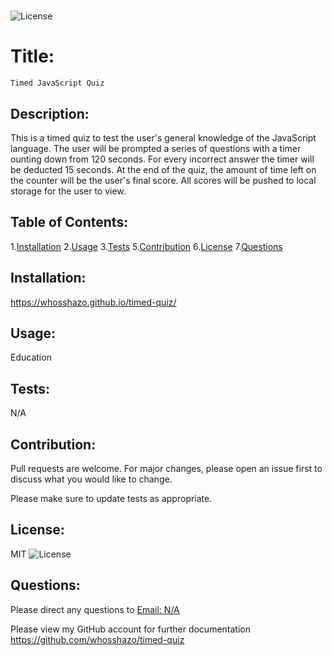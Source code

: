 #

![License](https://img.shields.io/badge/LICENSE-MIT-brightgreen)

# Title:

    Timed JavaScript Quiz

## Description:

This is a timed quiz to test the user's general knowledge of the JavaScript language. The user will be prompted a series of questions with a timer ounting down from 120 seconds. For every incorrect answer the timer will be deducted 15 seconds. At the end of the quiz, the amount of time left on the counter will be the user's final score. All scores will be pushed to local storage for the user to view.

## Table of Contents:

1.[Installation](#installation) 2.[Usage](#usage) 3.[Tests](#tests) 5.[Contribution](#contribution) 6.[License](#license) 7.[Questions](#questions)

## Installation:

https://whosshazo.github.io/timed-quiz/

## Usage:

Education

## Tests:

N/A

## Contribution:

Pull requests are welcome. For major changes, please open an issue first to discuss what you would like to change.

Please make sure to update tests as appropriate.

## License:

MIT
![License](https://img.shields.io/badge/LICENSE-MIT-brightgreen)

## Questions:

Please direct any questions to <a href=mailto:N/A>Email: N/A</a>

Please view my GitHub account for further documentation https://github.com/whosshazo/timed-quiz
